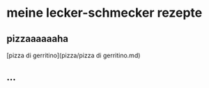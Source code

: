 # meine lecker-schmecker rezepte

## pizzaaaaaaha

  [pizza di gerritino](pizza/pizza di gerritino.md)

## ...
